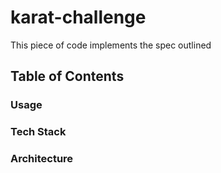 # karat-challenge
This piece of code implements the spec outlined  

## Table of Contents

### Usage

### Tech Stack

### Architecture
